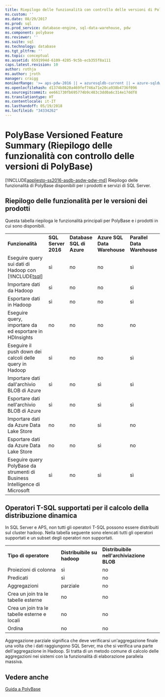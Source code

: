 ```yaml
---
title: Riepilogo delle funzionalità con controllo delle versioni di PolyBase | Microsoft Docs
ms.custom: ''
ms.date: 08/29/2017
ms.prod: sql
ms.prod_service: database-engine, sql-data-warehouse, pdw
ms.component: polybase
ms.reviewer: ''
ms.suite: sql
ms.technology: database
ms.tgt_pltfrm: ''
ms.topic: conceptual
ms.assetid: 6591994d-6109-4285-9c5b-ecb355f8a111
caps.latest.revision: 10
author: rothja
ms.author: jroth
manager: craigg
monikerRange: '>= aps-pdw-2016 || = azuresqldb-current || = azure-sqldw-latest || >= sql-server-2016 || = sqlallproducts-allversions'
ms.openlocfilehash: d1374b8620a469fef746a71e20ca938b4736f096
ms.sourcegitcommit: ee661730fb695774b9c483c3dd0a6c314e17ddf8
ms.translationtype: HT
ms.contentlocale: it-IT
ms.lasthandoff: 05/19/2018
ms.locfileid: "34334262"
---
```

# <a name="polybase-versioned-feature-summary"></a>PolyBase Versioned Feature Summary (Riepilogo delle funzionalità con controllo delle versioni di PolyBase)
[!INCLUDE[appliesto-ss2016-asdb-asdw-pdw-md](../../includes/tsql-appliesto-ss2016-all-md.md)]
Riepilogo delle funzionalità di PolyBase disponibili per i prodotti e servizi di SQL Server.  
  
## <a name="feature-summary-for-product-releases"></a>Riepilogo delle funzionalità per le versioni dei prodotti  
 Questa tabella riepiloga le funzionalità principali per PolyBase e i prodotti in cui sono disponibili.  
  
||||||
|-|-|-|-|-|   
|**Funzionalità**|**SQL Server 2016**|**Database SQL di Azure**|**Azure SQL Data Warehouse**|**Parallel Data Warehouse**| 
|Eseguire query sui dati di Hadoop con [!INCLUDE[tsql](../../includes/tsql-md.md)]|sì|no|no|sì|
|Importare dati da Hadoop|sì|no|no|sì|
|Esportare dati in Hadoop  |sì|no|no| sì|
|Eseguire query, importare da ed esportare in HDInsights |no|no|no|no
|Eseguire il push down dei calcoli delle query in Hadoop|sì|no|no|sì|  
|Importare dati dall'archivio BLOB di Azure|sì|no|sì|sì| 
|Esportare dati nell'archivio BLOB di Azure|sì|no|sì|sì|  
|Importare dati da Azure Data Lake Store|no|no|sì|no|    
|Esportare dati da Azure Data Lake Store|no|no|sì|no|
|Eseguire query PolyBase da strumenti di Business Intelligence di Microsoft|sì|no|sì|sì|   


## <a name="pushdown-computation-supported-t-sql-operators"></a>Operatori T-SQL supportati per il calcolo della distribuzione dinamica
In SQL Server e APS, non tutti gli operatori T-SQL possono essere distribuiti sul cluster hadoop. Nella tabella seguente sono elencati tutti gli operatori supportati e un subset degli operatori non supportati. 

||||
|-|-|-| 
|**Tipo di operatore**|**Distribuibile su hadoop**|**Distribuibile nell'archiviazione BLOB**|
|Proiezioni di colonna|sì|no|
|Predicati|sì|no|
|Aggregazioni|parziale|no|
|Crea un join tra le tabelle esterne|no|no|
|Crea un join tra le tabelle esterne e locali|no|no|
|Ordina|no|no|

Aggregazione parziale significa che deve verificarsi un'aggregazione finale una volta che i dati raggiungono SQL Server, ma che si verifica una parte dell'aggregazione in Hadoop. Si tratta di un metodo comune di calcolo delle aggregazioni nei sistemi con la funzionalità di elaborazione parallela massiva.  
## <a name="see-also"></a>Vedere anche  
 [Guida a PolyBase](../../relational-databases/polybase/polybase-guide.md)  
  
  
